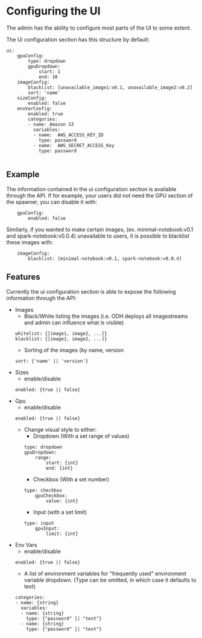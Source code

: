 # Configuring the UI

The admin has the ability to configure most parts of the UI to some extent.

The Ui configuration section has this structure by default:

```
ui:
    gpuConfig:
        type: dropdown
        gpuDropdown:
            start: 1
            end: 10
    imageConfig:
        blacklist: [unavailable_image1:v0.1, unavailable_image2:v0.2]
        sort: 'name'
    sizeConfig:
        enabled: false
    envVarConfig:
        enabled: true
        categories:
        - name: Amazon S3
          variables:
          - name:  AWS_ACCESS_KEY_ID
            type: password
          - name:  AWS_SECRET_ACCESS_Key
            type: password
        
```

## Example

The information contained in the ui configuration section is available through the API. If for example, your users did not need the GPU section of the spawner, you can disable it with:
```
    gpuConfig:
        enabled: false
```
Similarly, if you wanted to make certain images, (ex. minimal-notebook:v0.1 and spark-notebook:v0.0.4) unavailable to users, it is possible to blacklist these images with:
```
    imageConfig:
        blacklist: [minimal-notebook:v0.1, spark-notebook:v0.0.4]
```
## Features

Currently the ui configuration section is able to expose the following information through the API:

- Images
    - Black/White listing the images (i.e. ODH deploys all imagestreams and admin can influence what is visible)
    ```
    whitelist: {[image1, image2, ...]}
    blacklist: {[image1, image2, ...]}
    ```
    - Sorting of the images (by name, version
    ```
    sort: {'name' || 'version'}
    ```
- Sizes
    - enable/disable 
    ```
    enabled: {true || false}
    ```
- Gpu
    - enable/disable 
    ```
    enabled: {true || false}
    ```
    - Change visual style to either:
        - Dropdown (With a set range of values) 
        ```
        type: dropdown
        gpuDropdown:
            range:
                start: {int}
                end: {int}
        ```
        - Checkbox (With a set number) 
        ```
        type: checkbox
            gpuCheckbox:
                value: {int}
        ```
        - Input (with a set limit)
        ```
        type: input
            gpuInput:
                limit: {int}
        ```          
- Env Vars
    - enable/disable 
    ```
    enabled: {true || false}
    ```
    - A list of environment variables for "frequently used" environment variable dropdown. (Type can be omitted, in which case it defaults to text)
    ```
    categories:
    - name: {string}
      variables:
      - name: {string}
        type: {"password" || "text"}
      - name: {string}
        type: {"password" || "text"}
    ```
